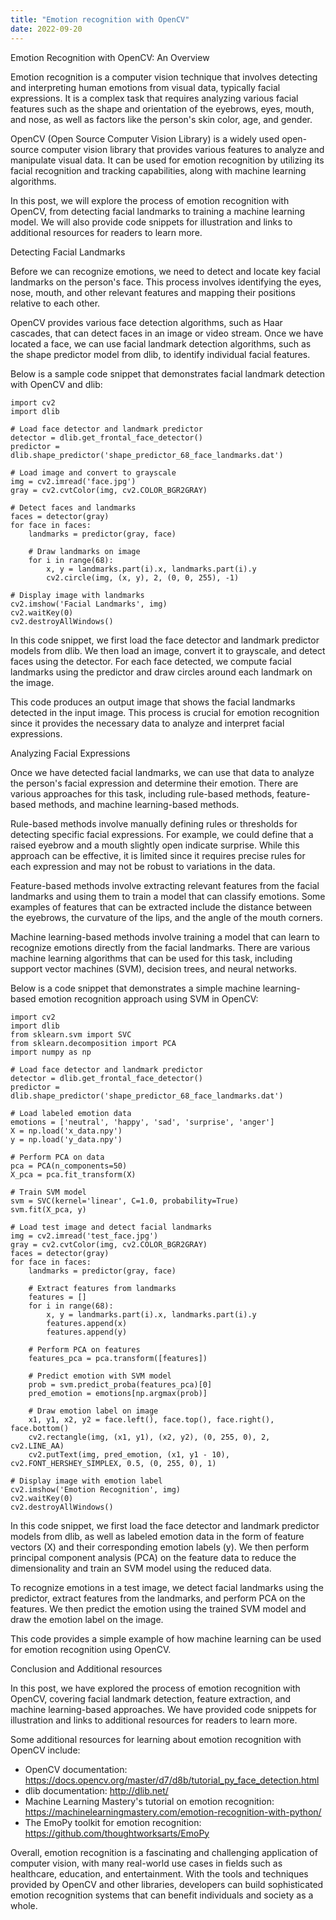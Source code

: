 ```yaml
---
title: "Emotion recognition with OpenCV"
date: 2022-09-20
---
```





Emotion Recognition with OpenCV: An Overview

Emotion recognition is a computer vision technique that involves detecting and interpreting human emotions from visual data, typically facial expressions. It is a complex task that requires analyzing various facial features such as the shape and orientation of the eyebrows, eyes, mouth, and nose, as well as factors like the person's skin color, age, and gender.

OpenCV (Open Source Computer Vision Library) is a widely used open-source computer vision library that provides various features to analyze and manipulate visual data. It can be used for emotion recognition by utilizing its facial recognition and tracking capabilities, along with machine learning algorithms.

In this post, we will explore the process of emotion recognition with OpenCV, from detecting facial landmarks to training a machine learning model. We will also provide code snippets for illustration and links to additional resources for readers to learn more.

Detecting Facial Landmarks

Before we can recognize emotions, we need to detect and locate key facial landmarks on the person's face. This process involves identifying the eyes, nose, mouth, and other relevant features and mapping their positions relative to each other.

OpenCV provides various face detection algorithms, such as Haar cascades, that can detect faces in an image or video stream. Once we have located a face, we can use facial landmark detection algorithms, such as the shape predictor model from dlib, to identify individual facial features.

Below is a sample code snippet that demonstrates facial landmark detection with OpenCV and dlib:

```
import cv2
import dlib

# Load face detector and landmark predictor
detector = dlib.get_frontal_face_detector()
predictor = dlib.shape_predictor('shape_predictor_68_face_landmarks.dat')

# Load image and convert to grayscale
img = cv2.imread('face.jpg')
gray = cv2.cvtColor(img, cv2.COLOR_BGR2GRAY)

# Detect faces and landmarks
faces = detector(gray)
for face in faces:
    landmarks = predictor(gray, face)

    # Draw landmarks on image
    for i in range(68):
        x, y = landmarks.part(i).x, landmarks.part(i).y
        cv2.circle(img, (x, y), 2, (0, 0, 255), -1)

# Display image with landmarks
cv2.imshow('Facial Landmarks', img)
cv2.waitKey(0)
cv2.destroyAllWindows()
```

In this code snippet, we first load the face detector and landmark predictor models from dlib. We then load an image, convert it to grayscale, and detect faces using the detector. For each face detected, we compute facial landmarks using the predictor and draw circles around each landmark on the image.

This code produces an output image that shows the facial landmarks detected in the input image. This process is crucial for emotion recognition since it provides the necessary data to analyze and interpret facial expressions.

Analyzing Facial Expressions

Once we have detected facial landmarks, we can use that data to analyze the person's facial expression and determine their emotion. There are various approaches for this task, including rule-based methods, feature-based methods, and machine learning-based methods.

Rule-based methods involve manually defining rules or thresholds for detecting specific facial expressions. For example, we could define that a raised eyebrow and a mouth slightly open indicate surprise. While this approach can be effective, it is limited since it requires precise rules for each expression and may not be robust to variations in the data.

Feature-based methods involve extracting relevant features from the facial landmarks and using them to train a model that can classify emotions. Some examples of features that can be extracted include the distance between the eyebrows, the curvature of the lips, and the angle of the mouth corners.

Machine learning-based methods involve training a model that can learn to recognize emotions directly from the facial landmarks. There are various machine learning algorithms that can be used for this task, including support vector machines (SVM), decision trees, and neural networks.

Below is a code snippet that demonstrates a simple machine learning-based emotion recognition approach using SVM in OpenCV:

```
import cv2
import dlib
from sklearn.svm import SVC
from sklearn.decomposition import PCA
import numpy as np

# Load face detector and landmark predictor
detector = dlib.get_frontal_face_detector()
predictor = dlib.shape_predictor('shape_predictor_68_face_landmarks.dat')

# Load labeled emotion data
emotions = ['neutral', 'happy', 'sad', 'surprise', 'anger']
X = np.load('x_data.npy')
y = np.load('y_data.npy')

# Perform PCA on data
pca = PCA(n_components=50)
X_pca = pca.fit_transform(X)

# Train SVM model
svm = SVC(kernel='linear', C=1.0, probability=True)
svm.fit(X_pca, y)

# Load test image and detect facial landmarks
img = cv2.imread('test_face.jpg')
gray = cv2.cvtColor(img, cv2.COLOR_BGR2GRAY)
faces = detector(gray)
for face in faces:
    landmarks = predictor(gray, face)

    # Extract features from landmarks
    features = []
    for i in range(68):
        x, y = landmarks.part(i).x, landmarks.part(i).y
        features.append(x)
        features.append(y)

    # Perform PCA on features
    features_pca = pca.transform([features])

    # Predict emotion with SVM model
    prob = svm.predict_proba(features_pca)[0]
    pred_emotion = emotions[np.argmax(prob)]

    # Draw emotion label on image
    x1, y1, x2, y2 = face.left(), face.top(), face.right(), face.bottom()
    cv2.rectangle(img, (x1, y1), (x2, y2), (0, 255, 0), 2, cv2.LINE_AA)
    cv2.putText(img, pred_emotion, (x1, y1 - 10), cv2.FONT_HERSHEY_SIMPLEX, 0.5, (0, 255, 0), 1)

# Display image with emotion label
cv2.imshow('Emotion Recognition', img)
cv2.waitKey(0)
cv2.destroyAllWindows()
```

In this code snippet, we first load the face detector and landmark predictor models from dlib, as well as labeled emotion data in the form of feature vectors (X) and their corresponding emotion labels (y). We then perform principal component analysis (PCA) on the feature data to reduce the dimensionality and train an SVM model using the reduced data.

To recognize emotions in a test image, we detect facial landmarks using the predictor, extract features from the landmarks, and perform PCA on the features. We then predict the emotion using the trained SVM model and draw the emotion label on the image.

This code provides a simple example of how machine learning can be used for emotion recognition using OpenCV.

Conclusion and Additional resources

In this post, we have explored the process of emotion recognition with OpenCV, covering facial landmark detection, feature extraction, and machine learning-based approaches. We have provided code snippets for illustration and links to additional resources for readers to learn more.

Some additional resources for learning about emotion recognition with OpenCV include:

- OpenCV documentation: https://docs.opencv.org/master/d7/d8b/tutorial_py_face_detection.html
- dlib documentation: http://dlib.net/
- Machine Learning Mastery's tutorial on emotion recognition: https://machinelearningmastery.com/emotion-recognition-with-python/
- The EmoPy toolkit for emotion recognition: https://github.com/thoughtworksarts/EmoPy

Overall, emotion recognition is a fascinating and challenging application of computer vision, with many real-world use cases in fields such as healthcare, education, and entertainment. With the tools and techniques provided by OpenCV and other libraries, developers can build sophisticated emotion recognition systems that can benefit individuals and society as a whole.